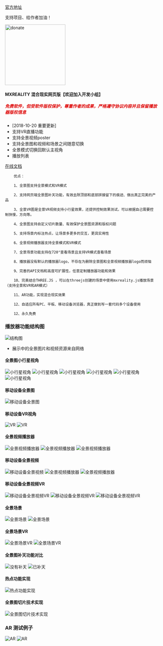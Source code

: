 [官方地址](https://www.mxreality.cn)

支持项目、给作者加油！

<img src="https://github.com/guoguicheng/mxreality.js/raw/master/docs/149867278858969619.jpg" height="200" width="200" title="donate"/>

#### MXREALITY 混合现实网页版【欢迎加入开发小组】

##### <font color="#dd0000">免费软件，但受软件版权保护，尊重作者的成果，严格遵守协议内容并且保留播放器版权信息</font>

* [2018-10-20 重要更新]
* 支持VR直播功能
* 支持全景视频poster
* 支持全景图和视频和场景之间随意切换
* 全景模式切换回默认主视角
* 播放列表

[在线文档](https://github.com/guoguicheng/mxreality.js/tree/master/docs/index.md)  

        优点：
        
        1、全景图支持全景模式和VR模式
        
        2、支持网页端全景图补天功能，有效去除顶部和底部拼接留下的痕迹、做出真正完美的产品
        
        3、全景VR图是全景VR视频支持小行星效果，还提供控制效果测试，可以根据自己需要控制快慢，方向等。
        
        4、全景图支持自定义切片数量、有效保护全景图资源和版权问题
        
        5、支持场景内标注热点，让场景多更多的交互，更具实用性
        
        6、全景视频播放器支持全景模式和VR模式
        
        7、全景场景功能支持在720°查看场景且支持VR模式查看场景
        
        8、播放器没有默认的播放器logo，不存在为删除全景图和全景视频播放器logo而烦恼
        
        9、完善的API文档和高度可扩展性，任意定制播放器功能和效果
        
        10、完美结合THREE.JS ，可以在threejs创建的场景中使用mxreality.js播放场景（支持全景和VR和AR模式）
        
        11、AR功能，实现混合现实效果
        
        12、自适应所有PC、平板、移动设备浏览器，真正做到写一套代码多个设备使用
        
        12、永久免费

### 播放器功能结构图
![结构图](https://github.com/guoguicheng/mxreality.js/raw/master/docs/mxreality.js.png)

* 展示中的全景图片和视频资源来自网络 

#### 全景图小行星视角
![小行星视角](https://github.com/guoguicheng/mxreality.js/raw/master/docs/1.png)
![小行星视角](https://github.com/guoguicheng/mxreality.js/raw/master/docs/2.png)
![小行星视角](https://github.com/guoguicheng/mxreality.js/raw/master/docs/3.png)
![小行星视角](https://github.com/guoguicheng/mxreality.js/raw/master/docs/4.png)
![小行星视角](https://github.com/guoguicheng/mxreality.js/raw/master/docs/5.jpg)
![小行星视角](https://github.com/guoguicheng/mxreality.js/raw/master/docs/14.png)

#### 移动设备全景图
![移动设备全景图](https://github.com/guoguicheng/mxreality.js/raw/master/docs/6.jpg)

#### 移动设备VR视角

![VR](https://github.com/guoguicheng/mxreality.js/raw/master/docs/7.jpg)
![VR](https://github.com/guoguicheng/mxreality.js/raw/master/docs/8.jpg)

#### 全景视频播放器

![全景视频播放器](https://github.com/guoguicheng/mxreality.js/raw/master/docs/9.png)
![全景视频播放器](https://github.com/guoguicheng/mxreality.js/raw/master/docs/10.png)
![全景视频播放器](https://github.com/guoguicheng/mxreality.js/raw/master/docs/11.png)


#### 移动设备全景视频
![移动设备全景视频](https://github.com/guoguicheng/mxreality.js/raw/master/docs/12.jpg)
![全景视频播放器](https://github.com/guoguicheng/mxreality.js/raw/master/docs/23.jpg)
![全景视频播放器](https://github.com/guoguicheng/mxreality.js/raw/master/docs/24.jpg)

#### 移动设备全景视频VR
![移动设备全景视频VR](https://github.com/guoguicheng/mxreality.js/raw/master/docs/13.jpg)
![移动设备全景视频VR](https://github.com/guoguicheng/mxreality.js/raw/master/docs/25.jpg)
![移动设备全景视频VR](https://github.com/guoguicheng/mxreality.js/raw/master/docs/26.jpg)

#### 全景场景
![全景场景](https://github.com/guoguicheng/mxreality.js/raw/master/docs/15.jpg)
![全景场景](https://github.com/guoguicheng/mxreality.js/raw/master/docs/18.png)

#### 全景场景VR
![全景场景VR](https://github.com/guoguicheng/mxreality.js/raw/master/docs/16.jpg)
![全景场景VR](https://github.com/guoguicheng/mxreality.js/raw/master/docs/17.jpg)

#### 全景图补天功能对比
![没有补天](https://github.com/guoguicheng/mxreality.js/raw/master/docs/19.png)
![已补天](https://github.com/guoguicheng/mxreality.js/raw/master/docs/20.png)

#### 热点功能实现
![热点功能实现](https://github.com/guoguicheng/mxreality.js/raw/master/docs/21.png)

#### 全景图切片技术实现
![全景图切片技术实现](https://github.com/guoguicheng/mxreality.js/raw/master/docs/22.png)

### AR 测试例子
![AR](https://github.com/guoguicheng/mxreality.js/raw/master/docs/30.jpg)
![AR](https://github.com/guoguicheng/mxreality.js/raw/master/docs/31.png)
